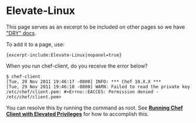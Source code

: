 Elevate-Linux
=============

This page serves as an excerpt to be included on other pages so we have
["DRY" docs](http://en.wikipedia.org/wiki/Drydock).

To add it to a page, use:

    {excerpt-include:Elevate-Linux|nopanel=true}

When you run chef-client, do you receive the error below?

    $ chef-client
    [Tue, 29 Nov 2011 19:46:17 -0800] INFO: *** Chef 10.X.X ***
    [Tue, 29 Nov 2011 19:46:18 -0800] WARN: Failed to read the private key /etc/chef/client.pem: #<Errno::EACCES: Permission denied - /etc/chef/client.pem>

You can resolve this by running the command as root. See **[Running Chef
Client with Elevated
Privileges](Running%20Chef%20Client%20with%20Elevated%20Privileges.html "Running Chef Client with Elevated Privileges")**
for how to accomplish this.
